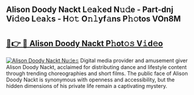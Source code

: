 ## Alison Doody Nackt L𝚎a𝚔ed N𝚞𝚍e - Part-dnj Vi𝚍𝚎o L𝚎a𝚔s - H𝚘𝚝 O𝚗𝚕yf𝚊ns P𝚑𝚘tos VOn8M

# <h2><a href="http://kf4fr4f.oniu.top/?m=Alison+Doody+Nackt">🔗👉 🔴 Alison Doody Nackt P𝚑ot𝚘𝚜 V𝚒d𝚎o</a></h2>

[![Alison Doody Nackt Nu𝚍e𝚜](https://i.imgur.com/0qMVB7G.gif)](http://kf4fr4f.oniu.top/?m=Alison+Doody+Nackt)
Digital media provider and amusement giver Alison Doody Nackt, acclaimed for distributing dance and lifestyle content through trending choreographies and short films. The public face of Alison Doody Nackt is synonymous with openness and accessibility, but the hidden dimensions of his private life remain a captivating mystery.  
